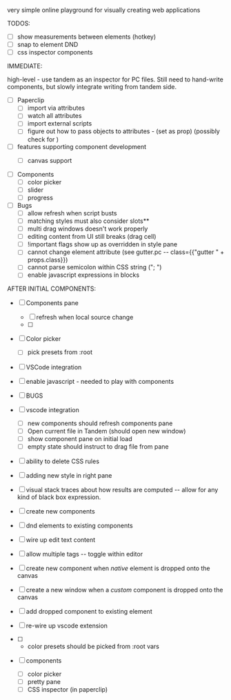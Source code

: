 very simple online playground for visually creating web applications

TODOS:

- [ ] show measurements between elements (hotkey)
- [ ] snap to element DND
- [ ] css inspector components

IMMEDIATE:

high-level - use tandem as an inspector for PC files. Still need to hand-write components, but slowly integrate writing from tandem side.

- [ ] Paperclip
  - [ ] import via <link /> attributes
  - [ ] watch all attributes
  - [ ] import external scripts
  - [ ] figure out how to pass objects to attributes - (set as prop) (possibly check for <props>)

- [ ] features supporting component development
  - [ ] canvas support



- [ ] Components
  - [ ] color picker
  - [ ] slider
  - [ ] progress

- [ ] Bugs
  - [ ] allow refresh when script busts
  - [ ] matching styles must also consider slots**
  - [ ] multi drag windows doesn't work properly
  - [ ] editing content from UI still breaks (drag cell)
  - [ ] !important flags show up as overridden in style pane
  - [ ] cannot change element attribute (see gutter.pc -- class={{"gutter " + props.class}})
  - [ ] cannot parse semicolon within CSS string ("; ")
  - [ ] enable javascript expressions in blocks

AFTER INITIAL COMPONENTS:

- [ ] Components pane
  - [ ] refresh when local source change
  - [ ] 

- [ ] Color picker
  - [ ] pick presets from :root

- [ ] VSCode integration

- [ ] enable javascript - needed to play with components
- [ ] BUGS
- [ ] vscode integration
  - [ ] new components should refresh 
  components pane
  - [ ] Open current file in Tandem (should open new window)
  - [ ] show component pane on initial load
  - [ ] empty state should instruct to drag file from pane
- [ ] ability to delete CSS rules
- [ ] adding new style in right pane
- [ ] visual stack traces about how results are computed -- allow for any kind of black box expression.
- [ ] create new components
- [ ] dnd elements to existing components
- [ ] wire up edit text content
- [ ] allow multiple <preview /> tags -- toggle within 
editor
- [ ] create new component when _native_ element is dropped onto the canvas
- [ ] create a new window when a _custom_ component is dropped onto the canvas
- [ ] add dropped component to existing element
- [ ] re-wire up vscode extension
- [ ] * color presets should be picked from :root vars

- [ ] components
  - [ ] color picker
  - [ ] pretty pane
  - [ ] CSS inspector (in paperclip)
